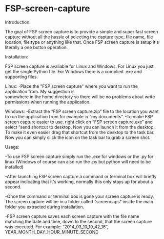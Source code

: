 FSP-screen-capture
==================

Introduction:

The goal of FSP screen capture is to provide a simple and super fast screen capture without all the hassle of selecting the capture type, file name, file location, file type or anything like that. Once FSP screen capture is setup it's literally a one button operation.


Installation:

FSP screen capture is avaliable for Linux and Windows. For Linux you just get the single Python file. For Windows there is a complied .exe and supporting files.

  Linux:
  -Place the "FSP screen capture" where you want to run the application from. My suggestion is    
  somewhere in the home directory so there will be no problems about write permissions when running the application.
  
  Windows:
  -Extract the “FSP screen capture.zip” file to the location you want to run the application from for example in “my 
  documents”.
  -To make FSP screen capture easier to use, right click on “FSP screen capture.exe” and select “send shortcut to 
  desktop. Now you can launch it from the desktop. To make it even easier drag that shortcut from the desktop to the task 
  bar. Now you can simply click the icon on the task bar to grab a screen shot.
  
  
Usage:

-To use FSP screen capture simply run the .exe for windows or the .py for linux (Windows of course can also run the .py but python will need to be installed)

-After launching FSP screen capture a command or terminal box will briefly appear indicating that it's working, normally this only stays up for about a second. 

-Once the command or terminal box is gone your screen capture is ready. The screen capture will be in a folder called “screencaps” inside the main folder you extracted during installation. 

-FSP screen capture saves each screen capture with the file name matching the date and time, down to the second, that the screen capture was executed. For example: “2014_03_10_19_42_16”, YEAR_MONTH_DAY_HOUR_MINUTE_SECOND
